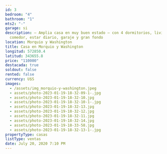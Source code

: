 ```yaml
---
id: 3
bedroom: "4"
bathroom: "1"
mts2: "-"
garage: si
description: – Amplia casa en muy buen estado – con 4 dormitorios, living
  comedor, estar diario, garaje y gran fondo
location: Morquio y Washington
title: Casa en Morquio y Washington
longitud: 572850.4
latitud: 343655.8
price: "110000"
destacada: true
soldout: false
rented: false
currency: U$S
images:
  - /assets/img_morquio-y-washington.jpeg
  - assets/photo-2023-01-19-18-32-09-1-.jpg
  - assets/photo-2023-01-19-18-32-10.jpg
  - assets/photo-2023-01-19-18-32-10-1-.jpg
  - assets/photo-2023-01-19-18-32-13.jpg
  - assets/photo-2023-01-19-18-32-12.jpg
  - assets/photo-2023-01-19-18-32-11.jpg
  - assets/photo-2023-01-19-18-32-14.jpg
  - assets/photo-2023-01-19-18-33-58.jpg
  - assets/photo-2023-01-19-18-32-13-1-.jpg
propertyType: casas
listType: ventas
date: July 20, 2020 7:10 PM
---
```


